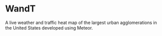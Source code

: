# WandT
A live weather and traffic heat map of the largest urban agglomerations in the United States developed using Meteor.
